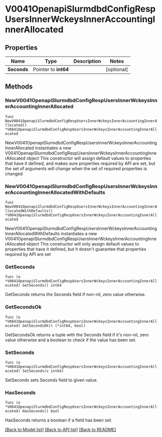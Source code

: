 # V0041OpenapiSlurmdbdConfigRespUsersInnerWckeysInnerAccountingInnerAllocated

## Properties

Name | Type | Description | Notes
------------ | ------------- | ------------- | -------------
**Seconds** | Pointer to **int64** |  | [optional] 

## Methods

### NewV0041OpenapiSlurmdbdConfigRespUsersInnerWckeysInnerAccountingInnerAllocated

`func NewV0041OpenapiSlurmdbdConfigRespUsersInnerWckeysInnerAccountingInnerAllocated() *V0041OpenapiSlurmdbdConfigRespUsersInnerWckeysInnerAccountingInnerAllocated`

NewV0041OpenapiSlurmdbdConfigRespUsersInnerWckeysInnerAccountingInnerAllocated instantiates a new V0041OpenapiSlurmdbdConfigRespUsersInnerWckeysInnerAccountingInnerAllocated object
This constructor will assign default values to properties that have it defined,
and makes sure properties required by API are set, but the set of arguments
will change when the set of required properties is changed

### NewV0041OpenapiSlurmdbdConfigRespUsersInnerWckeysInnerAccountingInnerAllocatedWithDefaults

`func NewV0041OpenapiSlurmdbdConfigRespUsersInnerWckeysInnerAccountingInnerAllocatedWithDefaults() *V0041OpenapiSlurmdbdConfigRespUsersInnerWckeysInnerAccountingInnerAllocated`

NewV0041OpenapiSlurmdbdConfigRespUsersInnerWckeysInnerAccountingInnerAllocatedWithDefaults instantiates a new V0041OpenapiSlurmdbdConfigRespUsersInnerWckeysInnerAccountingInnerAllocated object
This constructor will only assign default values to properties that have it defined,
but it doesn't guarantee that properties required by API are set

### GetSeconds

`func (o *V0041OpenapiSlurmdbdConfigRespUsersInnerWckeysInnerAccountingInnerAllocated) GetSeconds() int64`

GetSeconds returns the Seconds field if non-nil, zero value otherwise.

### GetSecondsOk

`func (o *V0041OpenapiSlurmdbdConfigRespUsersInnerWckeysInnerAccountingInnerAllocated) GetSecondsOk() (*int64, bool)`

GetSecondsOk returns a tuple with the Seconds field if it's non-nil, zero value otherwise
and a boolean to check if the value has been set.

### SetSeconds

`func (o *V0041OpenapiSlurmdbdConfigRespUsersInnerWckeysInnerAccountingInnerAllocated) SetSeconds(v int64)`

SetSeconds sets Seconds field to given value.

### HasSeconds

`func (o *V0041OpenapiSlurmdbdConfigRespUsersInnerWckeysInnerAccountingInnerAllocated) HasSeconds() bool`

HasSeconds returns a boolean if a field has been set.


[[Back to Model list]](../README.md#documentation-for-models) [[Back to API list]](../README.md#documentation-for-api-endpoints) [[Back to README]](../README.md)


